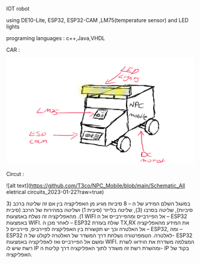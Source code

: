 IOT robot

using DE10-Lite, ESP32, ESP32-CAM ,LM75(temperature sensor) and LED lights

programing languages : c++,Java,VHDL



CAR : 

![alt text](https://github.com/T3co/NPC_Mobile/blob/main/npcCar.png?raw=true)


Circut :

![alt text](https://github.com/T3co/NPC_Mobile/blob/main/Schematic_All eletrical circuits_2023-01-22?raw=true)

במעגל השלם המידע של ה – 8 סיביות מגיע מן האפליקציה בין אם זה שליטה ברכב (3 סיביות), שליטה בסרבו (3), שליטה בלייזר (סיבית 1)  ושליטה במהירות של הרכב (סיבית 1). מהאפליקציה זה נשלח באמצעות WIFI אל הפיירבייס ומהפיירבייס אל ה – ESP32 באמצעות WIFI. לאחר מכן ה – ESP32 שולח בעזרת TX,RX את המידע מהאפליקציה אל האלטרה וכך יש תקשורת בין האפליקציה לפיירביס, פיירבייס ל – ESP32, ומה – ESP32 לאלטרה. 
הטמפרטורה נשלחת דרך המשדר של האלטרה לקולט של ה- ESP32 ומשם אל הפיירבייס ואז לאפליקציה באמצעות WIFI.
המצלמה משדרת את הוידאו לשרת רשת שיש לו IP ומהשרת רשת זה משודר לתוך האפליקציה דרך קליטת ה- IP בקוד של האפליקציה.
